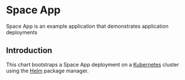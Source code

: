 # Space App

Space App is an example application that demonstrates application deployments

## Introduction

This chart bootstraps a Space App deployment on a [Kubernetes](http://kubernetes.io) cluster using the [Helm](https://helm.sh) package manager.
